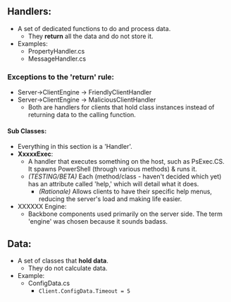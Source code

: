 ## Handlers:

- A set of dedicated functions to do and process data.
    - They **return** all the data and do not store it.
- Examples:
    - PropertyHandler.cs
    - MessageHandler.cs

### Exceptions to the 'return' rule:

- Server->ClientEngine -> FriendlyClientHandler
- Server->ClientEngine -> MaliciousClientHandler
    - Both are handlers for clients that hold class instances instead of returning data to the calling function.

#### Sub Classes:

- Everything in this section is a 'Handler'.
- **XxxxxExec**:
    - A handler that executes something on the host, such as PsExec.CS. It spawns PowerShell (through various methods) & runs it.
    - _(TESTING/BETA)_ Each (method/class - haven't decided which yet) has an attribute called 'help,' which will detail what it does.
        - _(Rationale)_ Allows clients to have their specific help menus, reducing the server's load and making life easier.
- XXXXXX Engine:
    - Backbone components used primarily on the server side. The term 'engine' was chosen because it sounds badass.

## Data:

- A set of classes that **hold data**.
    - They do not calculate data.
- Example:
    - ConfigData.cs
        - `Client.ConfigData.Timeout = 5`


